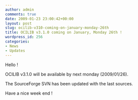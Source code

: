 ```yaml
---
author: admin
comments: true
date: 2009-01-23 23:00:42+00:00
layout: post
slug: ocilib-v310-coming-on-january-monday-26th
title: OCILIB v3.1.0 coming on January, Monday 26th !
wordpress_id: 256
categories:
- News
- Updates
---
```


Hello !

OCILIB v3.1.0 will be available by next monday (2009/01/26).

The SourceForge SVN has been updated with the last sources.

Have a nice week end !

